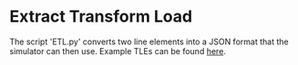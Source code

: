 # Extract Transform Load
The script 'ETL.py' converts two line elements into a JSON format that the simulator can then use. 
Example TLEs can be found [here](https://celestrak.org/NORAD/elements/).